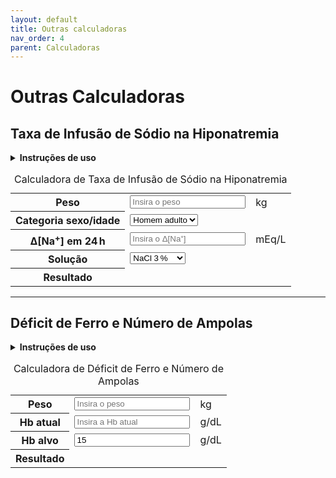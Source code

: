 ```yaml
---
layout: default
title: Outras calculadoras
nav_order: 4
parent: Calculadoras
---
```


# Outras Calculadoras

## Taxa de Infusão de Sódio na Hiponatremia

<details>
  <summary><strong>Instruções de uso</strong></summary>
  <ol>
    <li>Informe o <strong>peso</strong> do paciente.</li>
    <li>Selecione a <strong>categoria sexo/idade</strong>.</li>
    <li>Defina o <strong>Δ[Na<sup>+</sup>]</strong> desejado em 24 h (mEq/L) dentro de limites seguros.</li>
    <li>Escolha a <strong>solução de infusão</strong>.</li>
    <li>Clique em <em>Calcular</em> para obter ACT, Na⁺ necessário, volume da solução e taxa de infusão.</li>
  </ol>
</details>

<table class="calculadora" aria-describedby="tbl-hiponatremia-desc">
  <caption id="tbl-hiponatremia-desc">Calculadora de Taxa de Infusão de Sódio na Hiponatremia</caption>
  <tbody>
    <tr>
      <th scope="row"><label for="peso-sodio">Peso</label></th>
      <td data-label="Valor"><input type="number" id="peso-sodio" class="input-editavel" placeholder="Insira o peso" min="0" step="0.1" required></td>
      <td data-label="Unidade">kg</td>
    </tr>
    <tr>
      <th scope="row"><label for="sexo-idade-sodio">Categoria sexo/idade</label></th>
      <td data-label="Valor" colspan="2">
        <select id="sexo-idade-sodio" class="input-editavel" style="width: auto;">
          <option value="adulto_m">Homem adulto</option>
          <option value="adulto_f">Mulher adulta</option>
          <option value="idoso_m">Homem idoso</option>
          <option value="idoso_f">Mulher idosa</option>
        </select>
      </td>
    </tr>
    <tr>
      <th scope="row"><label for="delta-na">Δ[Na<sup>+</sup>] em 24 h</label></th>
      <td data-label="Valor"><input type="number" id="delta-na" class="input-editavel" placeholder="Insira o Δ[Na⁺]" min="0" step="0.1" required></td>
      <td data-label="Unidade">mEq/L</td>
    </tr>
    <tr>
      <th scope="row"><label for="solucao-sodio">Solução</label></th>
      <td data-label="Valor" colspan="2">
        <select id="solucao-sodio" class="input-editavel" style="width: auto;">
          <option value="3">NaCl 3 %</option>
          <option value="0.9">NaCl 0,9 %</option>
        </select>
      </td>
    </tr>
    <tr>
      <th scope="row">Resultado</th>
      <td data-label="Cálculo" colspan="2" class="resultado" id="hipo-result" aria-live="polite"></td>
    </tr>
  </tbody>
</table>
<!-- Botão de cálculo removido pois o JS atualiza em tempo real -->

---

## Déficit de Ferro e Número de Ampolas

<details>
  <summary><strong>Instruções de uso</strong></summary>
  <ol>
    <li>Informe o <strong>peso</strong> (kg).</li>
    <li>Digite a <strong>Hb atual</strong> e a <strong>Hb alvo</strong>.</li>
    <li>Clique em <em>Calcular</em> para ver o déficit total de ferro e o número de ampolas (100 mg cada).</li>
  </ol>
</details>

<table class="calculadora" aria-describedby="tbl-deficit-ferro-desc">
  <caption id="tbl-deficit-ferro-desc">Calculadora de Déficit de Ferro e Número de Ampolas</caption>
  <tbody>
    <tr>
      <th scope="row"><label for="peso-ferro">Peso</label></th>
      <td data-label="Valor"><input type="number" id="peso-ferro" class="input-editavel" placeholder="Insira o peso" min="0" step="0.1" required></td>
      <td data-label="Unidade">kg</td>
    </tr>
    <tr>
      <th scope="row"><label for="hb-atual">Hb atual</label></th>
      <td data-label="Valor"><input type="number" id="hb-atual" class="input-editavel" placeholder="Insira a Hb atual" min="0" step="0.1" required></td>
      <td data-label="Unidade">g/dL</td>
    </tr>
    <tr>
      <th scope="row"><label for="hb-alvo">Hb alvo</label></th>
      <td data-label="Valor"><input type="number" id="hb-alvo" class="input-editavel" placeholder="Insira a Hb alvo" min="0" step="0.1" value="15" required></td>
      <td data-label="Unidade">g/dL</td>
    </tr>
    <tr>
      <th scope="row">Resultado</th>
      <td data-label="Cálculo" colspan="2" class="resultado" id="iron-result" aria-live="polite"></td>
    </tr>
  </tbody>
</table>

<script src="{{ 'assets/js/calculadoras/outras_calculadoras.js' | relative_url }}" defer></script>

